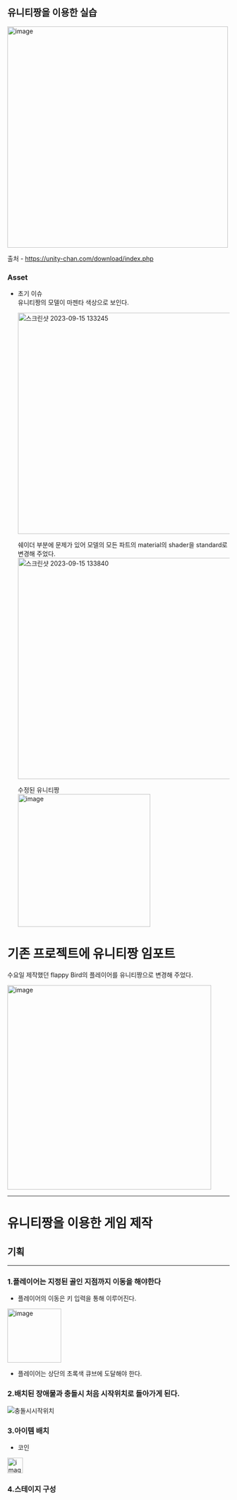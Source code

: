 ## 유니티짱을 이용한 실습
<img width="500" alt="image" src="https://github.com/iou-bohun/group6-Linear-Regression-Calculator/assets/56661597/4de1f8d2-5f5c-44e0-b809-907aa0ec8de4">

출처 - https://unity-chan.com/download/index.php

### Asset 
* 초기 이슈<br/>
  유니티짱의 모델이 마젠타 색상으로 보인다.
  
  <img width="500" alt="스크린샷 2023-09-15 133245" src="https://github.com/iou-bohun/group6-Linear-Regression-Calculator/assets/56661597/e601fab0-270e-4c67-a13a-6b043d1ef747">

  쉐이더 부분에 문제가 있어 모델의 모든 파트의 material의 shader을  standard로 변경해 주었다. 
  <img width="500" alt="스크린샷 2023-09-15 133840" src="https://github.com/iou-bohun/group6-Linear-Regression-Calculator/assets/56661597/0c5d122e-9d31-4d58-8a30-34d72662d913">
  
  수정된 유니티짱<br/>
  <img width="300" alt="image" src="https://github.com/iou-bohun/group6-Linear-Regression-Calculator/assets/56661597/e0a7c6d1-5cf4-419d-ae85-a2cff7b2a778">

# 기존 프로젝트에 유니티짱 임포트

  수요일 제작했던 flappy Bird의 플레이어를 유니티짱으로 변경해 주었다.

  <img width="462" alt="image" src="https://github.com/iou-bohun/group6-Linear-Regression-Calculator/assets/56661597/e15d15a0-9cba-4b42-b55a-95af4c0d1987">

  --------------------------------------------------------------------------------
  
  # 유니티짱을 이용한 게임 제작
  ## 기획
  -------------------------------------------------------------------------------
  
  ### 1.플레이어는 지정된 골인 지점까지 이동을 해야한다<br/>
  * 플레이어의 이동은 키 입력을 통해 이루어진다.

  <img width="122" alt="image" src="https://github.com/iou-bohun/Udemy_Project_Camp/assets/56661597/d3f0069d-5cb3-43fe-bc81-736fc3152001">

  * 플레이어는 상단의 초록색 큐브에 도달해야 한다.
    
  ### 2.배치된 장애물과 충돌시 처음 시작위치로 돌아가게 된다. 

  ![충돌시시작위치](https://github.com/iou-bohun/Udemy_Project_Camp/assets/56661597/a07036c8-f2f3-48d1-acd8-5be6e47c7bd5)

  ### 3.아이템 배치
  * 코인
    
  <img width="35" alt="image" src="https://github.com/iou-bohun/Udemy_Project_Camp/assets/56661597/104d8351-b81e-4c84-b890-e02e6f09fadd">
  
  
  ### 4.스테이지 구성
  
  

